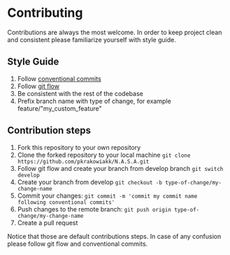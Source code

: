 
# Contributing
Contributions are always the most welcome. In order to keep project clean and consistent please familiarize yourself with style guide.

## Style Guide
1. Follow [conventional commits](https://www.conventionalcommits.org/en/v1.0.0/)
2. Follow [git flow](https://www.atlassian.com/git/tutorials/comparing-workflows/gitflow-workflow)
3. Be consistent with the rest of the codebase
4. Prefix branch name with type of change, for example feature/"my_custom_feature"

## Contribution steps
1. Fork this repository to your own repository
2. Clone the forked repository to your local machine `git clone https://github.com/pkrakowiakk/N.A.S.A.git `
3. Follow git flow and create your branch from develop branch `git switch develop `
4. Create your branch from develop `git checkout -b type-of-change/my-change-name`
5. Commit your changes: `git commit -m 'commit my commit name following conventional commits'`
6. Push changes to the remote branch: `git push origin type-of-change/my-change-name` 
7. Create a pull request

Notice that those are default contributions steps. In case of any confusion please follow git flow and conventional commits.
